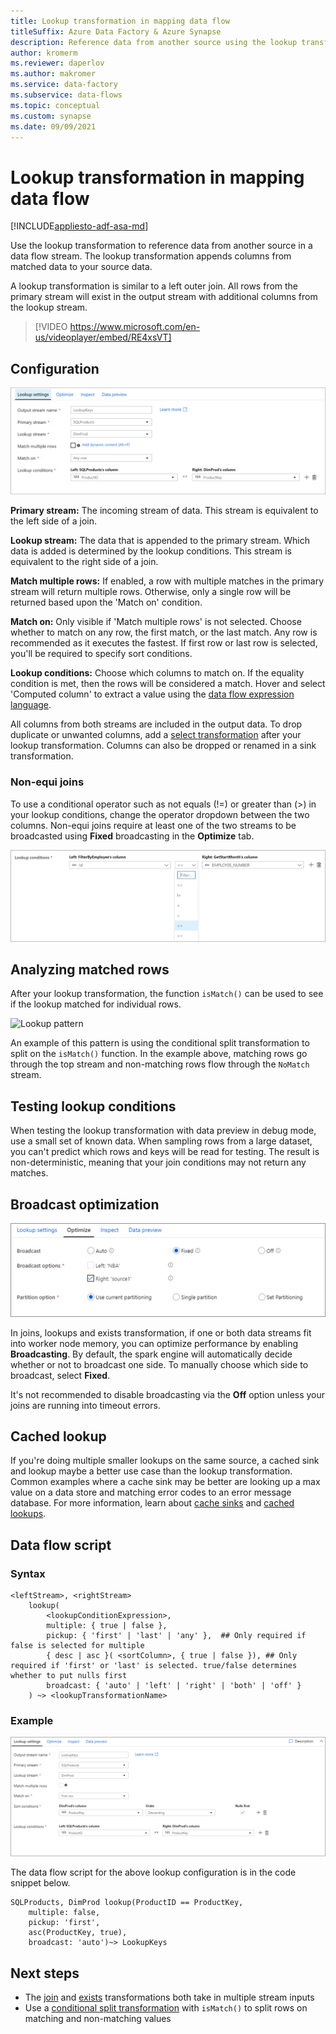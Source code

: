 ```yaml
---
title: Lookup transformation in mapping data flow
titleSuffix: Azure Data Factory & Azure Synapse
description: Reference data from another source using the lookup transformation in mapping data flow.
author: kromerm
ms.reviewer: daperlov
ms.author: makromer
ms.service: data-factory
ms.subservice: data-flows
ms.topic: conceptual
ms.custom: synapse
ms.date: 09/09/2021
---
```


# Lookup transformation in mapping data flow

[!INCLUDE[appliesto-adf-asa-md](includes/appliesto-adf-asa-md.md)]

Use the lookup transformation to reference data from another source in a data flow stream. The lookup transformation appends columns from matched data to your source data.

A lookup transformation is similar to a left outer join. All rows from the primary stream will exist in the output stream with additional columns from the lookup stream.

> [!VIDEO https://www.microsoft.com/en-us/videoplayer/embed/RE4xsVT]

## Configuration

![Screenshot shows the Lookup settings tab with the labels described in the following text.](media/data-flow/lookup1.png "Lookup")

**Primary stream:** The incoming stream of data. This stream is equivalent to the left side of a join.

**Lookup stream:** The data that is appended to the primary stream. Which data is added is determined by the lookup conditions. This stream is equivalent to the right side of a join.

**Match multiple rows:** If enabled, a row with multiple matches in the primary stream will return multiple rows. Otherwise, only a single row will be returned based upon the 'Match on' condition.

**Match on:** Only visible if 'Match multiple rows' is not selected. Choose whether to match on any row, the first match, or the last match. Any row is recommended as it executes the fastest. If first row or last row is selected, you'll be required to specify sort conditions.

**Lookup conditions:** Choose which columns to match on. If the equality condition is met, then the rows will be considered a match. Hover and select 'Computed column' to extract a value using the [data flow expression language](data-flow-expression-functions.md).

All columns from both streams are included in the output data. To drop duplicate or unwanted columns, add a [select transformation](data-flow-select.md) after your lookup transformation. Columns can also be dropped or renamed in a sink transformation.

### Non-equi joins

To use a conditional operator such as not equals (!=) or greater than (>) in your lookup conditions, change the operator dropdown between the two columns. Non-equi joins require at least one of the two streams to be broadcasted using **Fixed** broadcasting in the **Optimize** tab.

![Non-equi lookup](media/data-flow/non-equi-lookup.png "Non-equi lookup")

## Analyzing matched rows

After your lookup transformation, the function `isMatch()` can be used to see if the lookup matched for individual rows.

![Lookup pattern](media/data-flow/lookup111.png "Lookup pattern")

An example of this pattern is using the conditional split transformation to split on the `isMatch()` function. In the example above, matching rows go through the top stream and non-matching rows flow through the ```NoMatch``` stream.

## Testing lookup conditions

When testing the lookup transformation with data preview in debug mode, use a small set of known data. When sampling rows from a large dataset, you can't predict which rows and keys will be read for testing. The result is non-deterministic, meaning that your join conditions may not return any matches.

## Broadcast optimization

![Broadcast Join](media/data-flow/broadcast.png "Broadcast Join")

In joins, lookups and exists transformation, if one or both data streams fit into worker node memory, you can optimize performance by enabling **Broadcasting**. By default, the spark engine will automatically decide whether or not to broadcast one side. To manually choose which side to broadcast, select **Fixed**.

It's not recommended to disable broadcasting via the **Off** option unless your joins are running into timeout errors.

## Cached lookup

If you're doing multiple smaller lookups on the same source, a cached sink and lookup maybe a better use case than the lookup transformation. Common examples where a cache sink may be better are looking up a max value on a data store and matching error codes to an error message database. For more information, learn about [cache sinks](data-flow-sink.md#cache-sink) and [cached lookups](concepts-data-flow-expression-builder.md#cached-lookup).

## Data flow script

### Syntax

```
<leftStream>, <rightStream>
    lookup(
        <lookupConditionExpression>,
        multiple: { true | false },
        pickup: { 'first' | 'last' | 'any' },  ## Only required if false is selected for multiple
        { desc | asc }( <sortColumn>, { true | false }), ## Only required if 'first' or 'last' is selected. true/false determines whether to put nulls first
        broadcast: { 'auto' | 'left' | 'right' | 'both' | 'off' }
    ) ~> <lookupTransformationName>
```
### Example

![Screenshot shows the Lookup settings tab for the following code.](media/data-flow/lookup-dsl-example.png "Lookup")

The data flow script for the above lookup configuration is in the code snippet below.

```
SQLProducts, DimProd lookup(ProductID == ProductKey,
    multiple: false,
    pickup: 'first',
    asc(ProductKey, true),
    broadcast: 'auto')~> LookupKeys
```

## Next steps

* The [join](data-flow-join.md) and [exists](data-flow-exists.md) transformations both take in multiple stream inputs
* Use a [conditional split transformation](data-flow-conditional-split.md) with ```isMatch()``` to split rows on matching and non-matching values
